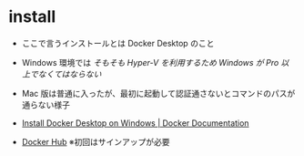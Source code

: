
# install

* ここで言うインストールとは Docker Desktop のこと
* Windows 環境では *そもそも Hyper-V を利用するため Windows が Pro 以上でなくてはならない*
* Mac 版は普通に入ったが、最初に起動して認証通さないとコマンドのパスが通らない様子

* [Install Docker Desktop on Windows \| Docker Documentation](https://docs.docker.com/docker-for-windows/install/)
* [Docker Hub](https://hub.docker.com/) ※初回はサインアップが必要





